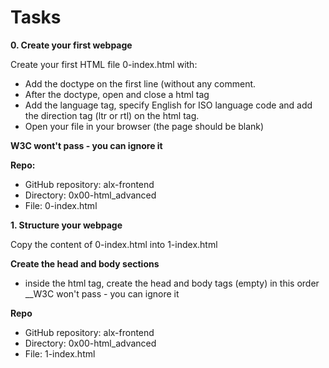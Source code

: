# Tasks
__0. Create your first webpage__                      

Create your first HTML file 0-index.html with:

* Add the doctype on the first line (without any comment.
* After the doctype, open and close a html tag
* Add the language tag, specify English for ISO language code and add the direction tag (ltr or rtl) on the html tag.
* Open your file in your browser (the page should be blank)

__W3C wont't pass - you can ignore it__

__Repo:__
* GitHub repository: alx-frontend
* Directory: 0x00-html_advanced
* File: 0-index.html

__1. Structure your webpage__

Copy the content of 0-index.html into 1-index.html

__Create the head and body sections__

* inside the html tag, create the head and body tags (empty) in this order
__W3C won't pass - you can ignore it

__Repo__

* GitHub repository: alx-frontend
* Directory: 0x00-html_advanced
* File: 1-index.html